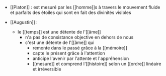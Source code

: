 - [[Platon]] : est mesuré par les [[homme]]s à travers le mouvement fluide et parfaits des étoiles qui sont en fait des divinités visibles

- [[Augustin]] : 
	- le [[temps]] est une détente de l'[[âme]]
	  - n'a pas de consistance objective en dehors de nous
	  - c'est une détente de l'[[âme]] qui
	    - remonte dans le passé grâce à la [[mémoire]]
	    - capte le présent grâce à l'attention
	    - anticipe l'avenir par l'attente et l'appréhension
	    - [[mesure]] et comprend l'[[histoire]] selon un [[ordre]] linéaire et irréversible